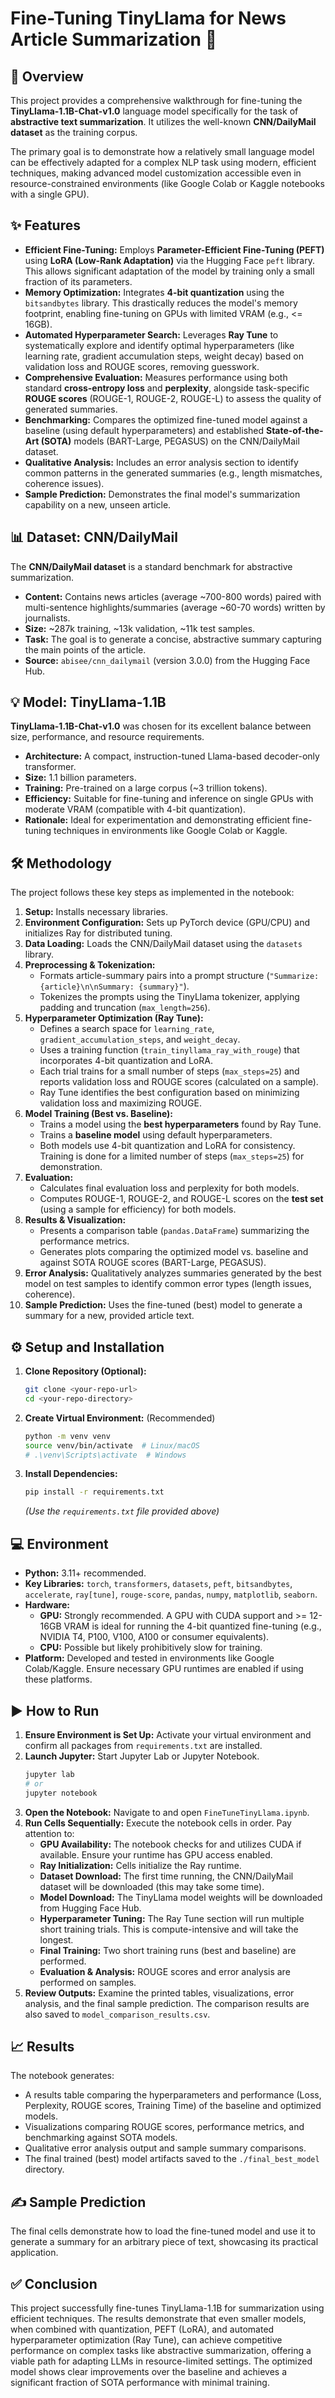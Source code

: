# Fine-Tuning TinyLlama for News Article Summarization 📰

## 🚀 Overview

This project provides a comprehensive walkthrough for fine-tuning the **TinyLlama-1.1B-Chat-v1.0** language model specifically for the task of **abstractive text summarization**. It utilizes the well-known **CNN/DailyMail dataset** as the training corpus.

The primary goal is to demonstrate how a relatively small language model can be effectively adapted for a complex NLP task using modern, efficient techniques, making advanced model customization accessible even in resource-constrained environments (like Google Colab or Kaggle notebooks with a single GPU).

## ✨ Features

* **Efficient Fine-Tuning:** Employs **Parameter-Efficient Fine-Tuning (PEFT)** using **LoRA (Low-Rank Adaptation)** via the Hugging Face `peft` library. This allows significant adaptation of the model by training only a small fraction of its parameters.
* **Memory Optimization:** Integrates **4-bit quantization** using the `bitsandbytes` library. This drastically reduces the model's memory footprint, enabling fine-tuning on GPUs with limited VRAM (e.g., <= 16GB).
* **Automated Hyperparameter Search:** Leverages **Ray Tune** to systematically explore and identify optimal hyperparameters (like learning rate, gradient accumulation steps, weight decay) based on validation loss and ROUGE scores, removing guesswork.
* **Comprehensive Evaluation:** Measures performance using both standard **cross-entropy loss** and **perplexity**, alongside task-specific **ROUGE scores** (ROUGE-1, ROUGE-2, ROUGE-L) to assess the quality of generated summaries.
* **Benchmarking:** Compares the optimized fine-tuned model against a baseline (using default hyperparameters) and established **State-of-the-Art (SOTA)** models (BART-Large, PEGASUS) on the CNN/DailyMail dataset.
* **Qualitative Analysis:** Includes an error analysis section to identify common patterns in the generated summaries (e.g., length mismatches, coherence issues).
* **Sample Prediction:** Demonstrates the final model's summarization capability on a new, unseen article.

## 📊 Dataset: CNN/DailyMail

The **CNN/DailyMail dataset** is a standard benchmark for abstractive summarization.
* **Content:** Contains news articles (average ~700-800 words) paired with multi-sentence highlights/summaries (average ~60-70 words) written by journalists.
* **Size:** ~287k training, ~13k validation, ~11k test samples.
* **Task:** The goal is to generate a concise, abstractive summary capturing the main points of the article.
* **Source:** `abisee/cnn_dailymail` (version 3.0.0) from the Hugging Face Hub.

## 💡 Model: TinyLlama-1.1B

**TinyLlama-1.1B-Chat-v1.0** was chosen for its excellent balance between size, performance, and resource requirements.
* **Architecture:** A compact, instruction-tuned Llama-based decoder-only transformer.
* **Size:** 1.1 billion parameters.
* **Training:** Pre-trained on a large corpus (~3 trillion tokens).
* **Efficiency:** Suitable for fine-tuning and inference on single GPUs with moderate VRAM (compatible with 4-bit quantization).
* **Rationale:** Ideal for experimentation and demonstrating efficient fine-tuning techniques in environments like Google Colab or Kaggle.

## 🛠️ Methodology

The project follows these key steps as implemented in the notebook:

1.  **Setup:** Installs necessary libraries.
2.  **Environment Configuration:** Sets up PyTorch device (GPU/CPU) and initializes Ray for distributed tuning.
3.  **Data Loading:** Loads the CNN/DailyMail dataset using the `datasets` library.
4.  **Preprocessing & Tokenization:**
    * Formats article-summary pairs into a prompt structure (`"Summarize: {article}\n\nSummary: {summary}"`).
    * Tokenizes the prompts using the TinyLlama tokenizer, applying padding and truncation (`max_length=256`).
5.  **Hyperparameter Optimization (Ray Tune):**
    * Defines a search space for `learning_rate`, `gradient_accumulation_steps`, and `weight_decay`.
    * Uses a training function (`train_tinyllama_ray_with_rouge`) that incorporates 4-bit quantization and LoRA.
    * Each trial trains for a small number of steps (`max_steps=25`) and reports validation loss and ROUGE scores (calculated on a sample).
    * Ray Tune identifies the best configuration based on minimizing validation loss and maximizing ROUGE.
6.  **Model Training (Best vs. Baseline):**
    * Trains a model using the **best hyperparameters** found by Ray Tune.
    * Trains a **baseline model** using default hyperparameters.
    * Both models use 4-bit quantization and LoRA for consistency. Training is done for a limited number of steps (`max_steps=25`) for demonstration.
7.  **Evaluation:**
    * Calculates final evaluation loss and perplexity for both models.
    * Computes ROUGE-1, ROUGE-2, and ROUGE-L scores on the **test set** (using a sample for efficiency) for both models.
8.  **Results & Visualization:**
    * Presents a comparison table (`pandas.DataFrame`) summarizing the performance metrics.
    * Generates plots comparing the optimized model vs. baseline and against SOTA ROUGE scores (BART-Large, PEGASUS).
9.  **Error Analysis:** Qualitatively analyzes summaries generated by the best model on test samples to identify common error types (length issues, coherence).
10. **Sample Prediction:** Uses the fine-tuned (best) model to generate a summary for a new, provided article text.

## ⚙️ Setup and Installation

1.  **Clone Repository (Optional):**
    ```bash
    git clone <your-repo-url>
    cd <your-repo-directory>
    ```

2.  **Create Virtual Environment:** (Recommended)
    ```bash
    python -m venv venv
    source venv/bin/activate  # Linux/macOS
    # .\venv\Scripts\activate  # Windows
    ```

3.  **Install Dependencies:**
    ```bash
    pip install -r requirements.txt
    ```
    *(Use the `requirements.txt` file provided above)*

## 💻 Environment

* **Python:** 3.11+ recommended.
* **Key Libraries:** `torch`, `transformers`, `datasets`, `peft`, `bitsandbytes`, `accelerate`, `ray[tune]`, `rouge-score`, `pandas`, `numpy`, `matplotlib`, `seaborn`.
* **Hardware:**
    * **GPU:** Strongly recommended. A GPU with CUDA support and >= 12-16GB VRAM is ideal for running the 4-bit quantized fine-tuning (e.g., NVIDIA T4, P100, V100, A100 or consumer equivalents).
    * **CPU:** Possible but likely prohibitively slow for training.
* **Platform:** Developed and tested in environments like Google Colab/Kaggle. Ensure necessary GPU runtimes are enabled if using these platforms.

## ▶️ How to Run

1.  **Ensure Environment is Set Up:** Activate your virtual environment and confirm all packages from `requirements.txt` are installed.
2.  **Launch Jupyter:** Start Jupyter Lab or Jupyter Notebook.
    ```bash
    jupyter lab
    # or
    jupyter notebook
    ```
3.  **Open the Notebook:** Navigate to and open `FineTuneTinyLlama.ipynb`.
4.  **Run Cells Sequentially:** Execute the notebook cells in order. Pay attention to:
    * **GPU Availability:** The notebook checks for and utilizes CUDA if available. Ensure your runtime has GPU access enabled.
    * **Ray Initialization:** Cells initialize the Ray runtime.
    * **Dataset Download:** The first time running, the CNN/DailyMail dataset will be downloaded (this may take some time).
    * **Model Download:** The TinyLlama model weights will be downloaded from Hugging Face Hub.
    * **Hyperparameter Tuning:** The Ray Tune section will run multiple short training trials. This is compute-intensive and will take the longest.
    * **Final Training:** Two short training runs (best and baseline) are performed.
    * **Evaluation & Analysis:** ROUGE scores and error analysis are performed on samples.
5.  **Review Outputs:** Examine the printed tables, visualizations, error analysis, and the final sample prediction. The comparison results are also saved to `model_comparison_results.csv`.

## 📈 Results

The notebook generates:
* A results table comparing the hyperparameters and performance (Loss, Perplexity, ROUGE scores, Training Time) of the baseline and optimized models.
* Visualizations comparing ROUGE scores, performance metrics, and benchmarking against SOTA models.
* Qualitative error analysis output and sample summary comparisons.
* The final trained (best) model artifacts saved to the `./final_best_model` directory.

## ✍️ Sample Prediction

The final cells demonstrate how to load the fine-tuned model and use it to generate a summary for an arbitrary piece of text, showcasing its practical application.

## ✅ Conclusion

This project successfully fine-tunes TinyLlama-1.1B for summarization using efficient techniques. The results demonstrate that even smaller models, when combined with quantization, PEFT (LoRA), and automated hyperparameter optimization (Ray Tune), can achieve competitive performance on complex tasks like abstractive summarization, offering a viable path for adapting LLMs in resource-limited settings. The optimized model shows clear improvements over the baseline and achieves a significant fraction of SOTA performance with minimal training.
